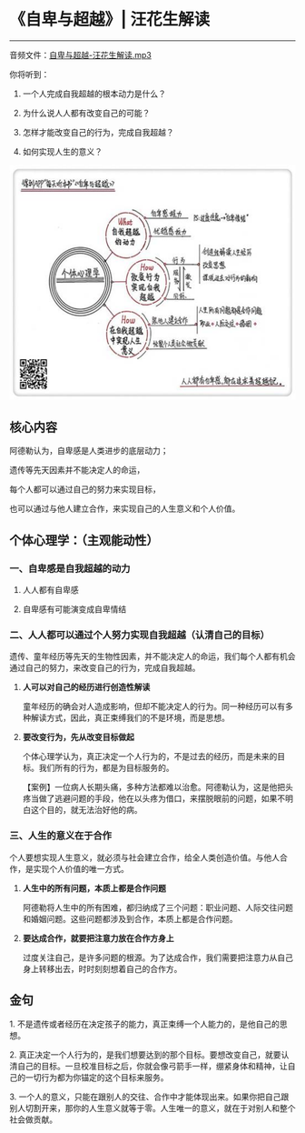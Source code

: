 # 《自卑与超越》| 汪花生解读

---

音频文件：[自卑与超越-汪花生解读.mp3](audio/自卑与超越-汪花生解读.mp3)

你将听到：

1. 一个人完成自我超越的根本动力是什么？

2. 为什么说人人都有改变自己的可能？

3. 怎样才能改变自己的行为，完成自我超越？

4. 如何实现人生的意义？

![](img/原文-自卑与超越-汪花生解读.jpg)


## 核心内容

阿德勒认为，自卑感是人类进步的底层动力；

遗传等先天因素并不能决定人的命运，

每个人都可以通过自己的努力来实现目标，

也可以通过与他人建立合作，来实现自己的人生意义和个人价值。
 
## 个体心理学：（主观能动性）

### 一、自卑感是自我超越的动力

1. 人人都有自卑感

2. 自卑感有可能演变成自卑情结

### 二、人人都可以通过个人努力实现自我超越（认清自己的目标）

遗传、童年经历等先天的生物性因素，并不能决定人的命运，我们每个人都有机会通过自己的努力，来改变自己的行为，完成自我超越。


1. **人可以对自己的经历进行创造性解读**

	童年经历的确会对人造成影响，但却不能决定人的行为。同一种经历可以有多种解读方式，因此，真正束缚我们的不是环境，而是思想。


2. **要改变行为，先从改变目标做起**

	个体心理学认为，真正决定一个人行为的，不是过去的经历，而是未来的目标。我们所有的行为，都是为目标服务的。

	【案例】一位病人长期头痛，多种方法都难以治愈。阿德勒认为，这是他把头疼当做了逃避问题的手段，他在以头疼为借口，来摆脱眼前的问题，如果不明白这个目的，就无法治好他的病。

### 三、人生的意义在于合作

个人要想实现人生意义，就必须与社会建立合作，给全人类创造价值。与他人合作，是实现个人价值的唯一方式。

1. **人生中的所有问题，本质上都是合作问题**

	阿德勒将人生中的所有困难，都归纳成了三个问题：职业问题、人际交往问题和婚姻问题。这些问题都涉及到合作，本质上都是合作问题。

2. **要达成合作，就要把注意力放在合作方身上**

	过度关注自己，是许多问题的根源。为了达成合作，我们需要把注意力从自己身上转移出去，时时刻刻想着自己的合作方。

## 金句

1. 不是遗传或者经历在决定孩子的能力，真正束缚一个人能力的，是他自己的思想。

2. 真正决定一个人行为的，是我们想要达到的那个目标。要想改变自己，就要认清自己的目标。一旦校准目标之后，你就会像弓箭手一样，绷紧身体和精神，让自己的一切行为都为你锚定的这个目标来服务。

3. 一个人的意义，只能在跟别人的交往、合作中才能体现出来。如果你把自己跟别人切割开来，那你的人生意义就等于零。人生唯一的意义，就在于对别人和整个社会做贡献。
